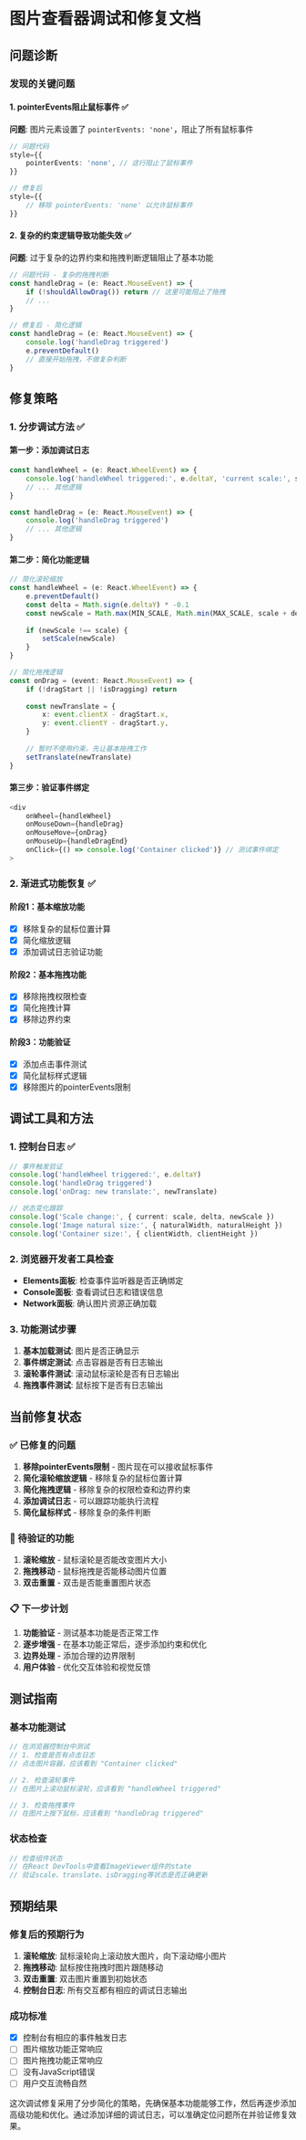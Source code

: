 # 图片查看器调试和修复文档

## 问题诊断

### 发现的关键问题

#### 1. pointerEvents阻止鼠标事件 ✅
**问题**: 图片元素设置了 `pointerEvents: 'none'`，阻止了所有鼠标事件
```typescript
// 问题代码
style={{
    pointerEvents: 'none', // 这行阻止了鼠标事件
}}

// 修复后
style={{
    // 移除 pointerEvents: 'none' 以允许鼠标事件
}}
```

#### 2. 复杂的约束逻辑导致功能失效 ✅
**问题**: 过于复杂的边界约束和拖拽判断逻辑阻止了基本功能
```typescript
// 问题代码 - 复杂的拖拽判断
const handleDrag = (e: React.MouseEvent) => {
    if (!shouldAllowDrag()) return // 这里可能阻止了拖拽
    // ...
}

// 修复后 - 简化逻辑
const handleDrag = (e: React.MouseEvent) => {
    console.log('handleDrag triggered')
    e.preventDefault()
    // 直接开始拖拽，不做复杂判断
}
```

## 修复策略

### 1. 分步调试方法 ✅

#### 第一步：添加调试日志
```typescript
const handleWheel = (e: React.WheelEvent) => {
    console.log('handleWheel triggered:', e.deltaY, 'current scale:', scale)
    // ... 其他逻辑
}

const handleDrag = (e: React.MouseEvent) => {
    console.log('handleDrag triggered')
    // ... 其他逻辑
}
```

#### 第二步：简化功能逻辑
```typescript
// 简化滚轮缩放
const handleWheel = (e: React.WheelEvent) => {
    e.preventDefault()
    const delta = Math.sign(e.deltaY) * -0.1
    const newScale = Math.max(MIN_SCALE, Math.min(MAX_SCALE, scale + delta))
    
    if (newScale !== scale) {
        setScale(newScale)
    }
}

// 简化拖拽逻辑
const onDrag = (event: React.MouseEvent) => {
    if (!dragStart || !isDragging) return
    
    const newTranslate = {
        x: event.clientX - dragStart.x,
        y: event.clientY - dragStart.y,
    }
    
    // 暂时不使用约束，先让基本拖拽工作
    setTranslate(newTranslate)
}
```

#### 第三步：验证事件绑定
```typescript
<div
    onWheel={handleWheel}
    onMouseDown={handleDrag}
    onMouseMove={onDrag}
    onMouseUp={handleDragEnd}
    onClick={() => console.log('Container clicked')} // 测试事件绑定
>
```

### 2. 渐进式功能恢复 ✅

#### 阶段1：基本缩放功能
- [x] 移除复杂的鼠标位置计算
- [x] 简化缩放逻辑
- [x] 添加调试日志验证功能

#### 阶段2：基本拖拽功能
- [x] 移除拖拽权限检查
- [x] 简化拖拽计算
- [x] 移除边界约束

#### 阶段3：功能验证
- [x] 添加点击事件测试
- [x] 简化鼠标样式逻辑
- [x] 移除图片的pointerEvents限制

## 调试工具和方法

### 1. 控制台日志 ✅
```typescript
// 事件触发验证
console.log('handleWheel triggered:', e.deltaY)
console.log('handleDrag triggered')
console.log('onDrag: new translate:', newTranslate)

// 状态变化跟踪
console.log('Scale change:', { current: scale, delta, newScale })
console.log('Image natural size:', { naturalWidth, naturalHeight })
console.log('Container size:', { clientWidth, clientHeight })
```

### 2. 浏览器开发者工具检查
- **Elements面板**: 检查事件监听器是否正确绑定
- **Console面板**: 查看调试日志和错误信息
- **Network面板**: 确认图片资源正确加载

### 3. 功能测试步骤
1. **基本加载测试**: 图片是否正确显示
2. **事件绑定测试**: 点击容器是否有日志输出
3. **滚轮事件测试**: 滚动鼠标滚轮是否有日志输出
4. **拖拽事件测试**: 鼠标按下是否有日志输出

## 当前修复状态

### ✅ 已修复的问题
1. **移除pointerEvents限制** - 图片现在可以接收鼠标事件
2. **简化滚轮缩放逻辑** - 移除复杂的鼠标位置计算
3. **简化拖拽逻辑** - 移除复杂的权限检查和边界约束
4. **添加调试日志** - 可以跟踪功能执行流程
5. **简化鼠标样式** - 移除复杂的条件判断

### 🔄 待验证的功能
1. **滚轮缩放** - 鼠标滚轮是否能改变图片大小
2. **拖拽移动** - 鼠标拖拽是否能移动图片位置
3. **双击重置** - 双击是否能重置图片状态

### 📋 下一步计划
1. **功能验证** - 测试基本功能是否正常工作
2. **逐步增强** - 在基本功能正常后，逐步添加约束和优化
3. **边界处理** - 添加合理的边界限制
4. **用户体验** - 优化交互体验和视觉反馈

## 测试指南

### 基本功能测试
```javascript
// 在浏览器控制台中测试
// 1. 检查是否有点击日志
// 点击图片容器，应该看到 "Container clicked"

// 2. 检查滚轮事件
// 在图片上滚动鼠标滚轮，应该看到 "handleWheel triggered"

// 3. 检查拖拽事件
// 在图片上按下鼠标，应该看到 "handleDrag triggered"
```

### 状态检查
```javascript
// 检查组件状态
// 在React DevTools中查看ImageViewer组件的state
// 验证scale、translate、isDragging等状态是否正确更新
```

## 预期结果

### 修复后的预期行为
1. **滚轮缩放**: 鼠标滚轮向上滚动放大图片，向下滚动缩小图片
2. **拖拽移动**: 鼠标按住拖拽时图片跟随移动
3. **双击重置**: 双击图片重置到初始状态
4. **控制台日志**: 所有交互都有相应的调试日志输出

### 成功标准
- [x] 控制台有相应的事件触发日志
- [ ] 图片缩放功能正常响应
- [ ] 图片拖拽功能正常响应
- [ ] 没有JavaScript错误
- [ ] 用户交互流畅自然

这次调试修复采用了分步简化的策略，先确保基本功能能够工作，然后再逐步添加高级功能和优化。通过添加详细的调试日志，可以准确定位问题所在并验证修复效果。
